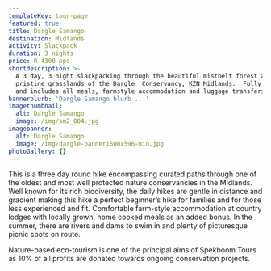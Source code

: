 ```yaml
---
templateKey: tour-page
featured: true
title: Dargle Samango
destination: Midlands
activity: Slackpack
duration: 3 nights
price: R 4300 pps
shortdescription: >-
  A 3 day, 3 night slackpacking through the beautiful mistbelt forest and
  pristine grasslands of the Dargle  Conservancy, KZN Midlands.  Fully guided
  and includes all meals, farmstyle accommodation and luggage transfers.
bannerblurb: 'Dargle Samango blurb .. '
imagethumbnail:
  alt: Dargle Samango
  image: /img/sm2_004.jpg
imagebanner:
  alt: Dargle Samango
  image: /img/dargle-banner1600x596-min.jpg
photoGallery: {}
---
```

This is a three day round hike encompassing curated paths through one of the oldest and most well protected nature conservancies in the Midlands. Well known for its rich biodiversity, the daily hikes are gentle in distance and gradient making this hike a perfect beginner’s hike for families and for those less experienced and fit. Comfortable farm-style accommodation at country lodges with locally grown, home cooked meals as an added bonus. In the summer, there are rivers and dams to swim in and plenty of picturesque picnic spots on route. 

Nature-based eco-tourism is one of the principal aims of Spekboom Tours as 10% of all profits are donated towards ongoing conservation projects.
